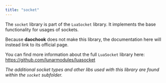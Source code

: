 ```yaml
---
title: "socket"
---
```


The `socket` library is part of the `LuaSocket` library. It implements the base functionality for usages of sockets.

Because **daochook** does not make this library, the documentation here will instead link to its official page.

You can find more information about the full `LuaSocket` library here: https://github.com/lunarmodules/luasocket

_The additional socket types and other libs used with this library are found within the `socket` subfolder._